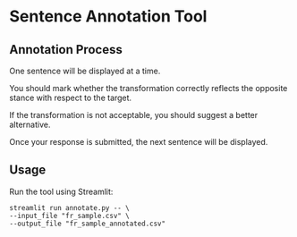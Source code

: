 # Sentence Annotation Tool

## Annotation Process
One sentence will be displayed at a time.

You should mark whether the transformation correctly reflects the opposite stance with respect to the target.

If the transformation is not acceptable, you should suggest a better alternative.

Once your response is submitted, the next sentence will be displayed.

## Usage
Run the tool using Streamlit:
```
streamlit run annotate.py -- \
--input_file "fr_sample.csv" \
--output_file "fr_sample_annotated.csv"
```
